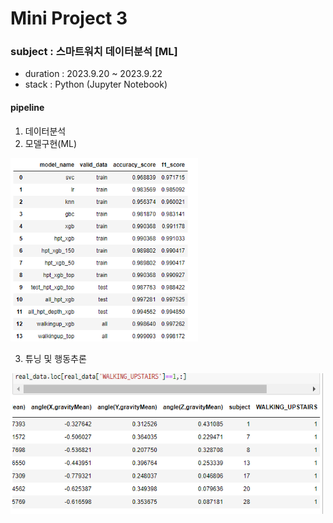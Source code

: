 

# Mini Project 3

### subject : 스마트워치 데이터분석 [ML]

- duration : 2023.9.20 ~ 2023.9.22
- stack : Python (Jupyter Notebook)

#### pipeline
1. 데이터분석
2. 모델구현(ML)
<img src='https://github.com/Choe-minsung/Project/blob/619450e906f752c9fe439408fb17479d4b012db0/KT_AIVLE/MiniProject/P3/model_accuracy_f1.png' width='300'/>

3. 튜닝 및 행동추론

<img src='https://github.com/Choe-minsung/Project/blob/46c0f38f50cb0209be7335f0f85d1a65d0dd338a/KT_AIVLE/MiniProject/P3/%ED%96%89%EB%8F%99%EC%B6%94%EB%A1%A0.png' width='500'/>
